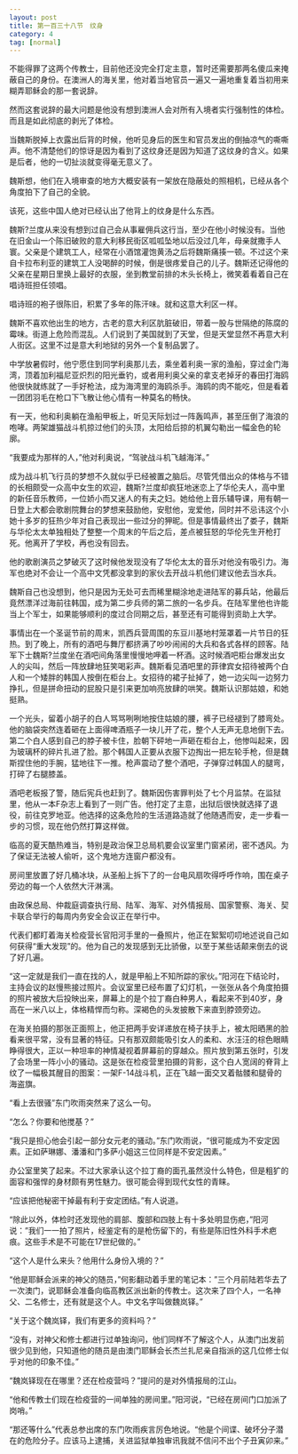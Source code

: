 ```yaml
---
layout: post
title: 第一百三十八节　纹身
category: 4
tag: [normal]
---
```


不能得罪了这两个传教士，目前他还没完全打定主意，暂时还需要那两名傻瓜来掩蔽自己的身份。在澳洲人的海关里，他对着当地官员一遍又一遍地重复着当初用来糊弄耶稣会的那一套说辞。

然而这套说辞的最大问题是他没有想到澳洲人会对所有入境者实行强制性的体检。而且是如此彻底的剥光了体检。

当魏斯脱掉上衣露出后背的时候，他听见身后的医生和官员发出的倒抽凉气的嘶嘶声。他不清楚他们的惊讶是因为看到了这纹身还是因为知道了这纹身的含义。如果是后者，他的一切扯淡就变得毫无意义了。

魏斯想，他们在入境审查的地方大概安装有一架放在隐蔽处的照相机，已经从各个角度拍下了自己的全貌。

该死，这些中国人绝对已经认出了他背上的纹身是什么东西。

魏斯?兰度从来没有想到过自己会从事雇佣兵这行当，至少在他小时候没有。当他在旧金山一个陈旧破败的意大利移民街区呱呱坠地以后没过几年，母亲就撒手人寰。父亲是个建筑工人，经常在小酒馆灌饱黄汤之后将魏斯痛揍一顿。不过这个来自卡拉布利亚的建筑工人没喝醉的时候，倒是很疼爱自己的儿子。魏斯还记得他的父亲在星期日里换上最好的衣服，坐到教堂前排的木头长椅上，微笑着看着自己在唱诗班担任领唱。

唱诗班的袍子很陈旧，积累了多年的陈汗味。就和这意大利区一样。

魏斯不喜欢他出生的地方，古老的意大利区肮脏破旧，带着一股与世隔绝的陈腐的霉味。街道上危险而混乱。人们说到了美国就到了天堂，但是天堂显然不再意大利人街区。这里不过是意大利地狱的另外一个复制品罢了。

中学放暑假时，他宁愿住到同学利奥那儿去，乘坐着利奥一家的渔船，穿过金门海湾，顶着加利福尼亚炽烈的阳光垂钓，或者用利奥父亲的拿支老掉牙的春田打海鸥他很快就练就了一手好枪法，成为海湾里的海鸥杀手。海鸥的肉不能吃，但是看着一团团羽毛在枪口下飞散让他心情有一种莫名的畅快。

有一天，他和利奥躺在渔船甲板上，听见天际划过一阵轰鸣声，甚至压倒了海浪的咆哮。两架雄猫战斗机掠过他们的头顶，太阳给后掠的机翼勾勒出一幅金色的轮廓。

“我要成为那样的人，”他对利奥说，“驾驶战斗机飞越海洋。”

成为战斗机飞行员的梦想不久就似乎已经被置之脑后。尽管凭借出众的体格与不错的长相颇受一众高中女生的欢迎，魏斯?兰度却疯狂地迷恋上了华伦夫人，高中里的新任音乐教师，一位娇小而又迷人的有夫之妇。她给他上音乐辅导课，用有朝一日登上大都会歌剧院舞台的梦想来鼓励他，安慰他，宠爱他，同时并不忌讳这个小她十多岁的狂热少年对自己表现出一些过分的狎昵。但是事情最终出了娄子，魏斯与华伦太太单独相处了整整一个周末的午后之后，差点被狂怒的华伦先生开枪打死。他离开了学校，再也没有回去。

他的歌剧演员之梦破灭了这时候他发现没有了华伦太太的音乐对他没有吸引力。海军也绝对不会让一个高中文凭都没拿到的家伙去开战斗机他们建议他去当水兵。

魏斯自己也没想到，他只是因为无处可去而稀里糊涂地走进陆军的募兵站，他最后竟然漂洋过海前往韩国，成为第二步兵师的第二旅的一名步兵。在陆军里他也许能当上个军士，如果能够顺利的度过合同期之后，甚至还有可能得到资助上大学。

事情出在一个圣诞节前的周末，凯西兵营周围的东豆川基地村笼罩着一片节日的狂热。到了晚上，所有的酒吧与舞厅都挤满了吵吵闹闹的大兵和各式各样的顾客。陆军下士魏斯?兰度坐在酒吧间角落里慢慢地呷着一杯酒。这时候酒吧柜台爆发出女人的尖叫，然后一阵放肆地狂笑喝彩声。魏斯看见酒吧里的菲律宾女招待被两个白人和一个矮胖的韩国人按倒在柜台上。女招待的裙子扯掉了，她一边尖叫一边努力挣扎，但是拼命扭动的屁股只是引来更加响亮放肆的哄笑。魏斯认识那姑娘，和她挺熟。

一个光头，留着小胡子的白人骂骂咧咧地按住姑娘的腰，裤子已经褪到了膝弯处。他的脑袋突然连着砸在上面得啤酒瓶子一块儿开了花，整个人无声无息地倒下去。第二个白人感到自己的脖子被卡住，脸朝下砰地一声砸在柜台上，他惨叫起来，因为玻璃杯的碎片扎进了脸。那个韩国人正要从衣服下边掏出一把左轮手枪，但是魏斯捏住他的手腕，猛地往下一推。枪声震动了整个酒吧，子弹穿过韩国人的腿弯，打碎了右腿膝盖。

酒吧老板报了警，随后宪兵也赶到了。魏斯因伤害罪判处了七个月监禁。在监狱里，他从一本F杂志上看到了一则广告。他打定了主意，出狱后很快就选择了退役，前往克罗地亚。他选择的这条危险的生活道路造就了他随遇而安，走一步看一步的习惯，现在他仍然打算这样做。

临高的夏天酷热难当，特别是政治保卫总局机要会议室里门窗紧闭，密不透风。为了保证无法被人偷听，这个鬼地方连窗户都没有。

房间里放置了好几桶冰块，从圣船上拆下了的一台电风扇吹得呼呼作响，围在桌子旁边的每一个人依然大汗淋漓。

由政保总局、仲裁庭调查执行局、陆军、海军、对外情报局、国家警察、海关、契卡联合举行的每周内务安全会议正在举行中。

代表们都盯着海关检疫营长官阳河手里的一叠照片，他正在絮絮叨叨地述说自己如何获得“重大发现”的。他为自己的发现感到无比骄傲，以至于某些话颠来倒去的说了好几遍。

“这一定就是我们一直在找的人，就是甲船上不知所踪的家伙。”阳河在下结论时，主持会议的赵慢熊接过照片。会议室里已经布置了幻灯机，一张张从各个角度拍摄的照片被放大后投映出来，屏幕上的是个拉丁裔白种男人，看起来不到40岁，身高在一米八以上，体格精悍而匀称。深褐色的头发披散下来直到脖颈旁边。

在海关拍摄的那张正面照上，他正把两手安详递放在椅子扶手上，被太阳晒黑的脸看来很平常，没有显著的特征。只有那双颇能吸引女人的柔和、水汪汪的棕色眼睛睁得很大，正以一种坦率的神情凝视着屏幕前的穿越众。照片放到第五张时，引发了会场里一阵小小的骚动。这是张在检疫营里拍摄的背影，这个白人宽阔的脊背上纹了一幅极其醒目的图案：一架F-14战斗机，正在飞越一面交叉着骷髅和腿骨的海盗旗。

“看上去很骚”东门吹雨突然来了这么一句。

“怎么？你要和他搅基？”

“我只是担心他会引起一部分女元老的骚动。”东门吹雨说，“很可能成为不安定因素。正如萨琳娜、潘潘和门多萨小姐这三位同样是不安定因素。”

办公室里笑了起来。不过大家承认这个拉丁裔的面孔虽然没什么特色，但是粗犷的面容和强悍的身材颇有男性魅力。很可能会得到现代女性的青睐。

“应该把他秘密干掉最有利于安定团结。”有人说道。

“除此以外，体检时还发现他的肩部、腹部和四肢上有十多处明显伤疤，”阳河说：”我们一一拍了照片，经鉴定有的是枪伤留下的，有些是陈旧性外科手术疤痕。这些手术是不可能在17世纪做的。”

“这个人是什么来头？他用什么身份入境的？”

“他是耶稣会派来的神父的随员，”何影翻动着手里的笔记本：”三个月前陆若华去了一次澳门，说耶稣会准备向临高教区派出新的传教士。这次来了四个人，一名神父、二名修士，还有就是这个人。中文名字叫做魏岚铎。”

“关于这个魏岚铎，我们有更多的资料吗？”

“没有，对神父和修士都进行过单独询问，他们同样不了解这个人，从澳门出发前很少见到他，只知道他的随员是由澳门耶稣会长杰兰扎尼亲自指派的这几位修士似乎对他的印象不佳。”

“魏岚铎现在在哪里？还在检疫营吗？”提问的是对外情报局的江山。

“他和传教士们现在检疫营的一间单独的房间里。”阳河说，“已经在房间门口加派了岗哨。”

“那还等什么”代表总参出席的东门吹雨疾言厉色地说。“他是个间谍、破坏分子潜在的危险分子。应该马上逮捕，关进监狱单独审讯我就不信问不出个子丑寅卯来。”
